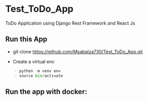 # Test_ToDo_App
ToDo Application using Django Rest Framework and React Js

## Run this App

- git clone https://github.com/Msabalza730/Test_ToDo_App.git

- Create a virtual env
```python
    - python -m venv env
    - source bin/activate
```

## Run the app with docker: 

